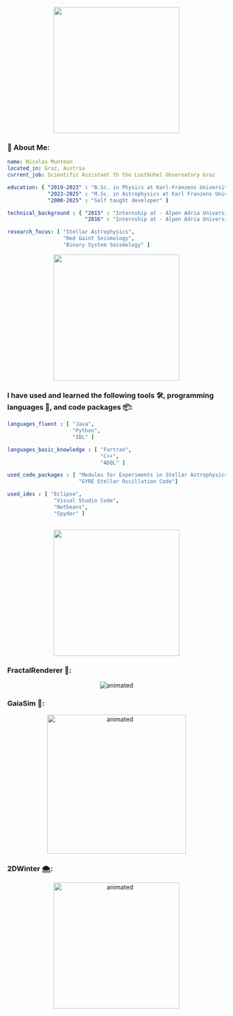 <p align="center">
  <img src="https://github.com/user-attachments/assets/e0f5f05a-4923-4cbd-8187-2dc201f27e42" height="290" />
</p>

### 🔭 About Me:

```yaml
name: Nicolas Muntean
located_in: Graz, Austria
current_job: Scientific Assistant th the Lustbühel Observatory Graz

education: { "2019-2023" : "B.Sc. in Physics at Karl-Franzens University Graz",
             "2023-2025" : "M.Sc. in Astrophysics at Karl Franzens University Graz",
             "2000-2025" : "Self taught developer" }

technical_background : { "2015" : "Internship at - Alpen Adria University, Computer Science Department",
                         "2016" : "Internship at - Alpen Adria University, Computer Science Department" }

research_focus: [ "Stellar Astrophysics",
                  "Red Gaint Seismology",
                  "Binary System Seismology" ]

```

<p align="center">
  <img src="https://github.com/user-attachments/assets/ec398a6d-f56e-4cef-847e-6e9b19f5e0e4" height="290" />
</p>

### I have used and learned the following tools 🛠️, programming languages 📑, and code packages 📦:

```yaml
languages_fluent : [ "Java",
                     "Python",
                     "IDL" ]

languages_basic_knowledge : [ "Fortran",
                              "C++",
                              "ADQL" ]

used_code_packages : [ "Modules for Experiments in Stellar Astrophysics (MESA)",
                       "GYRE Stellar Oscillation Code"]

used_ides : [ "Eclipse",
               "Visual Studio Code",
               "Netbeans",
               "Spyder" ]
               

```

<p align="center">
  <img src="https://github.com/user-attachments/assets/2394e51a-79f1-4e29-b8ba-6568f575f651" height="290" />
</p>

### FractalRenderer 🧊:

<p align="center">
  <img src="https://github.com/user-attachments/assets/864893f6-1737-4b7c-ae27-e12692cab951" alt="animated"/>
</p>

### GaiaSim 🧬:

<p align="center">
  <img src="https://github.com/user-attachments/assets/6b2ca92e-4f5c-4e22-beee-585a86ef1a48" alt="animated" height="320" width="320"/>
</p>

### 2DWinter 🌨️:

<p align="center">
  <img src="https://github.com/user-attachments/assets/43521425-fefc-4516-ae86-23d3f5c9cc58" alt="animated" height="290",width="580"/>
</p>



